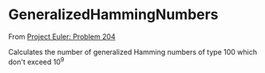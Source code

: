 # GeneralizedHammingNumbers

From [Project Euler: Problem 204](https://projecteuler.net/problem=204)

Calculates the number of generalized Hamming numbers of type 100 which don't exceed 10<sup>9</sup>